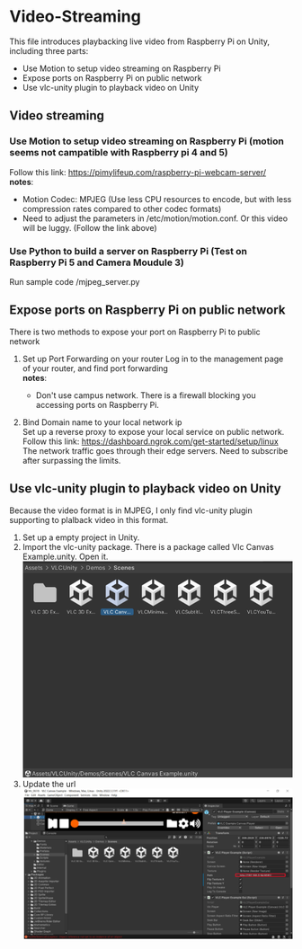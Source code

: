 # Video-Streaming
This file introduces playbacking live video from Raspberry Pi on Unity, including three parts:
* Use Motion to setup video streaming on Raspberry Pi
* Expose ports on Raspberry Pi on public network
* Use vlc-unity plugin to playback video on Unity 

## Video streaming
### Use Motion to setup video streaming on Raspberry Pi (motion seems not campatible with Raspberry pi 4 and 5)
Follow this link: https://pimylifeup.com/raspberry-pi-webcam-server/ \
**notes**: 
  * Motion Codec: MPJEG (Use less CPU resources to encode, but with less compression rates compared to other codec formats)
  * Need to adjust the parameters in /etc/motion/motion.conf. Or this video will be luggy. (Follow the link above)

### Use Python to build a server on Raspberry Pi (Test on Raspberry Pi 5 and Camera Moudule 3)
Run sample code /mjpeg_server.py

## Expose ports on Raspberry Pi on public network
There is two methods to expose your port on Raspberry Pi to public network 
1. Set up Port Forwarding on your router
   Log in to the management page of your router, and find port forwarding \
   **notes**: 
     * Don't use campus network. There is a firewall blocking you accessing ports on Raspberry Pi.
  
2. Bind Domain name to your local network ip \
   Set up a reverse proxy to expose your local service on public network. Follow this link: https://dashboard.ngrok.com/get-started/setup/linux \
   The network traffic goes through their edge servers. Need to subscribe after surpassing the limits.

## Use vlc-unity plugin to playback video on Unity
Because the video format is in MJPEG, I only find vlc-unity plugin supporting to plalback video in this format. 
1. Set up a empty project in Unity.
2. Import the vlc-unity package. There is a package called Vlc Canvas Example.unity. Open it.
   ![The San Juan Mountains are beautiful!](/unity.png "San Juan Mountains")
3. Update the url
   ![The San Juan Mountains are beautiful!](/url.png "San Juan Mountains")

